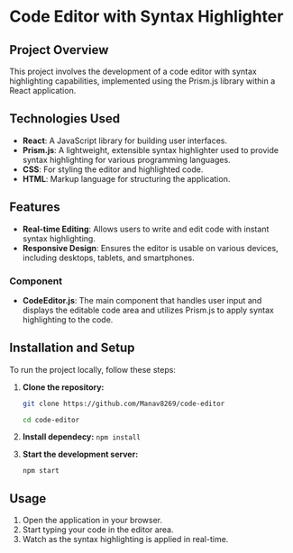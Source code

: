 # Code Editor with Syntax Highlighter

## Project Overview

This project involves the development of a code editor with syntax highlighting capabilities, implemented using the Prism.js library within a React application. 

## Technologies Used

- **React**: A JavaScript library for building user interfaces.
- **Prism.js**: A lightweight, extensible syntax highlighter used to provide syntax highlighting for various programming languages.
- **CSS**: For styling the editor and highlighted code.
- **HTML**: Markup language for structuring the application.

## Features

- **Real-time Editing**: Allows users to write and edit code with instant syntax highlighting.
- **Responsive Design**: Ensures the editor is usable on various devices, including desktops, tablets, and smartphones.


### Component

- **CodeEditor.js**: The main component that handles user input and displays the editable code area and utilizes Prism.js to apply syntax highlighting to the code.



## Installation and Setup

To run the project locally, follow these steps:

1. **Clone the repository:**
   ```bash
   git clone https://github.com/Manav8269/code-editor

   cd code-editor

2. **Install dependecy:**
   `npm install`

3. **Start the development server:**
  
   `npm start`

## Usage

1. Open the application in your browser.
2. Start typing your code in the editor area.
3. Watch as the syntax highlighting is applied in real-time.


